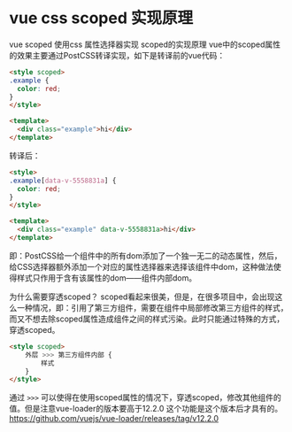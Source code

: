 # vue css scoped 实现原理
vue scoped 使用css 属性选择器实现
scoped的实现原理
vue中的scoped属性的效果主要通过PostCSS转译实现，如下是转译前的vue代码：
```html
<style scoped>
.example {
  color: red;
}
</style>

<template>
  <div class="example">hi</div>
</template>
```
转译后：
```html
<style>
.example[data-v-5558831a] {
  color: red;
}
</style>

<template>
  <div class="example" data-v-5558831a>hi</div>
</template>
```
即：PostCSS给一个组件中的所有dom添加了一个独一无二的动态属性，然后，给CSS选择器额外添加一个对应的属性选择器来选择该组件中dom，这种做法使得样式只作用于含有该属性的dom——组件内部dom。

为什么需要穿透scoped？
scoped看起来很美，但是，在很多项目中，会出现这么一种情况，即：引用了第三方组件，需要在组件中局部修改第三方组件的样式，而又不想去除scoped属性造成组件之间的样式污染。此时只能通过特殊的方式，穿透scoped。
```html
<style scoped>
    外层 >>> 第三方组件内部 {
        样式
    }
</style>
```
通过 `>>>` 可以使得在使用scoped属性的情况下，穿透scoped，修改其他组件的值。但是注意vue-loader的版本要高于12.2.0 这个功能是这个版本后才具有的。
https://github.com/vuejs/vue-loader/releases/tag/v12.2.0